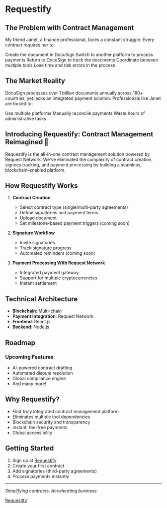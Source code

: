 # Requestify 

## The Problem with Contract Management

My friend Janet, a finance professional, faces a constant struggle. Every contract requires her to:

Create the document in DocuSign
Switch to another platform to process payments
Return to DocuSign to track the documents
Coordinate between multiple tools
Lose time and risk errors in the process

## The Market Reality
DocuSign processes over 1 billion documents annually across 180+ countries, yet lacks an integrated payment solution. Professionals like Janet are forced to:

Use multiple platforms
Manually reconcile payments
Waste hours of administrative tasks

## Introducing Requestify: Contract Management Reimagined 🚀

Requestify is the all-in-one contract management solution powered by Request Network. We've eliminated the complexity of contract creation, signees tracking, and payment processing by building a seamless, blockchain-enabled platform.

## How Requestify Works

1. **Contract Creation**
   - Select contract type (single/multi-party agreements)
   - Define signatories and payment terms
   - Upload document
   - Set milestone-based payment triggers (coming soon)

2. **Signature Workflow**
   - Invite signatories
   - Track signature progress
   - Automated reminders (coming soon)

3. **Payment Processing With Request Network**
   - Integrated payment gateway
   - Support for multiple cryptocurrencies
   - Instant settlement
  

## Technical Architecture

- **Blockchain**: Multi-chain
- **Payment Integration**: Request Network
- **Frontend**: React.js
- **Backend**: Node.js

## Roadmap

### Upcoming Features
- AI-powered contract drafting
- Automated dispute resolution
- Global compliance engine
- And many more!

## Why Requestify?

- First truly integrated contract management platform
- Eliminates multiple tool dependencies
- Blockchain security and transparency
- Instant, fee-free payments
- Global accessibility

## Getting Started

1. Sign up at [Requestify](https://requestify-five.vercel.app)
2. Create your first contract
3. Add signatories (third-party agreements)
4. Process payments instantly

---

*Simplifying contracts. Accelerating business.*

[Requestify](https://requestify-five.vercel.app)`